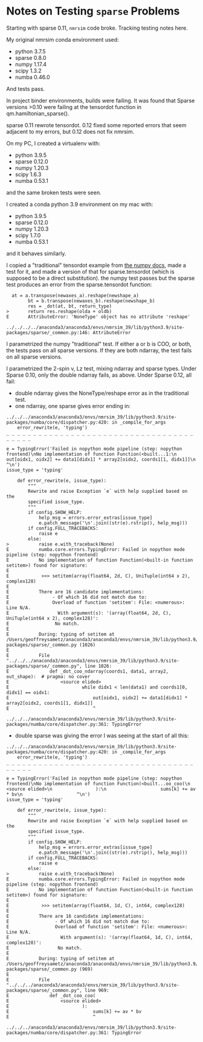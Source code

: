 # Notes on Testing `sparse` Problems

Starting with sparse 0.11, `nmrsim` code broke. Tracking testing notes here.

My original nmrsim conda environment used:

- python 3.7.5
- sparse 0.8.0
- numpy 1.17.4
- scipy 1.3.2
- numba 0.46.0

And tests pass. 

In project binder environments, builds were failing. 
It was found that Sparse versions >0.10 were failing at the tensordot function 
in qm.hamiltonian_sparse().

sparse 0.11 rewrote tensordot. 
0.12 fixed some reported errors that seem adjacent to my errors, 
but 0.12 does not fix nmrsim.

On my PC, I created a virtualenv with:

- python 3.9.5
- sparse 0.12.0
- numpy 1.20.3
- scipy 1.6.3
- numba 0.53.1

and the same broken tests were seen.

I created a conda python 3.9 environment on my mac with:

- python 3.9.5
- sparse 0.12.0
- numpy 1.20.3
- scipy 1.7.0
- numba 0.53.1

and it behaves similarly.

I copied a "traditional" tensordot example from 
[the numpy docs](https://numpy.org/doc/stable/reference/generated/numpy.tensordot.html?highlight=tensordot#numpy.tensordot),
made a test for it,
and made a version of that for sparse.tensordot 
(which is supposed to be a direct substitution).
the numpy test passes but the sparse test produces an error 
from the sparse.tensordot function:

```
  at = a.transpose(newaxes_a).reshape(newshape_a)
        bt = b.transpose(newaxes_b).reshape(newshape_b)
        res = _dot(at, bt, return_type)
>       return res.reshape(olda + oldb)
E       AttributeError: 'NoneType' object has no attribute 'reshape'

../../../../anaconda3/anaconda3/envs/nmrsim_39/lib/python3.9/site-packages/sparse/_common.py:146: AttributeError
```

I parametrized the numpy "traditional" test. 
If either a or b is COO, or both, the tests pass on all sparse versions. 
If they are both ndarray, the test fails on all sparse versions.

I parametrized the 2-spin v, Lz test, mixing ndarray and sparse types.
Under Sparse 0.10, only the double ndarray fails, as above.
Under Sparse 0.12, all fail:

- double ndarray gives the NoneType/reshape error as in the traditional test.
- one ndarray, one sparse gives error ending in:
```
../../../anaconda3/anaconda3/envs/nmrsim_39/lib/python3.9/site-packages/numba/core/dispatcher.py:420: in _compile_for_args
    error_rewrite(e, 'typing')
_ _ _ _ _ _ _ _ _ _ _ _ _ _ _ _ _ _ _ _ _ _ _ _ _ _ _ _ _ _ _ _ _ _ _ _ _ _ _ _ 

e = TypingError('Failed in nopython mode pipeline (step: nopython frontend)\nNo implementation of function Function(<built...1:\n                    out[oidx1, oidx2] += data1[didx1] * array2[oidx2, coords1[1, didx1]]\n                    ^\n')
issue_type = 'typing'

    def error_rewrite(e, issue_type):
        """
        Rewrite and raise Exception `e` with help supplied based on the
        specified issue_type.
        """
        if config.SHOW_HELP:
            help_msg = errors.error_extras[issue_type]
            e.patch_message('\n'.join((str(e).rstrip(), help_msg)))
        if config.FULL_TRACEBACKS:
            raise e
        else:
>           raise e.with_traceback(None)
E           numba.core.errors.TypingError: Failed in nopython mode pipeline (step: nopython frontend)
E           No implementation of function Function(<built-in function setitem>) found for signature:
E            
E            >>> setitem(array(float64, 2d, C), UniTuple(int64 x 2), complex128)
E            
E           There are 16 candidate implementations:
E                - Of which 16 did not match due to:
E                Overload of function 'setitem': File: <numerous>: Line N/A.
E                  With argument(s): '(array(float64, 2d, C), UniTuple(int64 x 2), complex128)':
E                 No match.
E           
E           During: typing of setitem at /Users/geoffreysametz/anaconda3/anaconda3/envs/nmrsim_39/lib/python3.9/site-packages/sparse/_common.py (1026)
E           
E           File "../../../anaconda3/anaconda3/envs/nmrsim_39/lib/python3.9/site-packages/sparse/_common.py", line 1026:
E               def _dot_coo_ndarray(coords1, data1, array2, out_shape):  # pragma: no cover
E                   <source elided>
E                           while didx1 < len(data1) and coords1[0, didx1] == oidx1:
E                               out[oidx1, oidx2] += data1[didx1] * array2[oidx2, coords1[1, didx1]]
E                               ^

../../../anaconda3/anaconda3/envs/nmrsim_39/lib/python3.9/site-packages/numba/core/dispatcher.py:361: TypingError
```
- double sparse was giving the error I was seeing at the start of all this:
```
../../../anaconda3/anaconda3/envs/nmrsim_39/lib/python3.9/site-packages/numba/core/dispatcher.py:420: in _compile_for_args
    error_rewrite(e, 'typing')
_ _ _ _ _ _ _ _ _ _ _ _ _ _ _ _ _ _ _ _ _ _ _ _ _ _ _ _ _ _ _ _ _ _ _ _ _ _ _ _ 

e = TypingError('Failed in nopython mode pipeline (step: nopython frontend)\nNo implementation of function Function(<built...oo_coo(\n        <source elided>\n                ):\n                    sums[k] += av * bv\n                    ^\n')
issue_type = 'typing'

    def error_rewrite(e, issue_type):
        """
        Rewrite and raise Exception `e` with help supplied based on the
        specified issue_type.
        """
        if config.SHOW_HELP:
            help_msg = errors.error_extras[issue_type]
            e.patch_message('\n'.join((str(e).rstrip(), help_msg)))
        if config.FULL_TRACEBACKS:
            raise e
        else:
>           raise e.with_traceback(None)
E           numba.core.errors.TypingError: Failed in nopython mode pipeline (step: nopython frontend)
E           No implementation of function Function(<built-in function setitem>) found for signature:
E            
E            >>> setitem(array(float64, 1d, C), int64, complex128)
E            
E           There are 16 candidate implementations:
E                 - Of which 16 did not match due to:
E                 Overload of function 'setitem': File: <numerous>: Line N/A.
E                   With argument(s): '(array(float64, 1d, C), int64, complex128)':
E                  No match.
E           
E           During: typing of setitem at /Users/geoffreysametz/anaconda3/anaconda3/envs/nmrsim_39/lib/python3.9/site-packages/sparse/_common.py (969)
E           
E           File "../../../anaconda3/anaconda3/envs/nmrsim_39/lib/python3.9/site-packages/sparse/_common.py", line 969:
E               def _dot_coo_coo(
E                   <source elided>
E                           ):
E                               sums[k] += av * bv
E                               ^

../../../anaconda3/anaconda3/envs/nmrsim_39/lib/python3.9/site-packages/numba/core/dispatcher.py:361: TypingError
```
